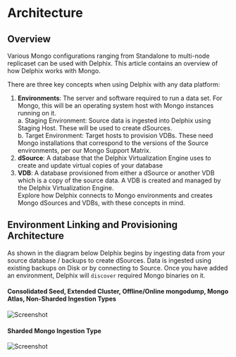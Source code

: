 # Architecture

## Overview
Various Mongo configurations ranging from Standalone to multi-node replicaset can be used with Delphix. This article contains an overview of how Delphix works with Mongo.

There are three key concepts when using Delphix with any data platform:

1. **Environments**: The server and software required to run a data set. For Mongo, this will be an operating system host with Mongo instances running on it.  
    a. Staging Environment: Source data is ingested into Delphix using Staging Host. These will be used to create dSources.  
    b. Target Environment: Target hosts to provision VDBs. These need Mongo installations that correspond to the versions of the Source environments, per our Mongo Support Matrix.
2. **dSource**: A database that the Delphix Virtualization Engine uses to create and update virtual copies of your database
3. **VDB**: A database provisioned from either a dSource or another VDB which is a copy of the source data. A VDB is created and managed by the Delphix Virtualization Engine.  
Explore how Delphix connects to Mongo environments and creates Mongo dSources and VDBs, with these concepts in mind.  

## Environment Linking and Provisioning Architecture
As shown in the diagram below Delphix begins by ingesting data from your source database / backups to create dSources. Data is ingested using existing backups on Disk or by connecting to Source. Once you have added an environment, Delphix will `discover` required Mongo binaries on it.  

#### Consolidated Seed, Extended Cluster, Offline/Online mongodump, Mongo Atlas, Non-Sharded Ingestion Types 
![Screenshot](../image/consolidated_architectures.png)

#### Sharded Mongo Ingestion Type 
![Screenshot](../image/sharded_architecture.png)
